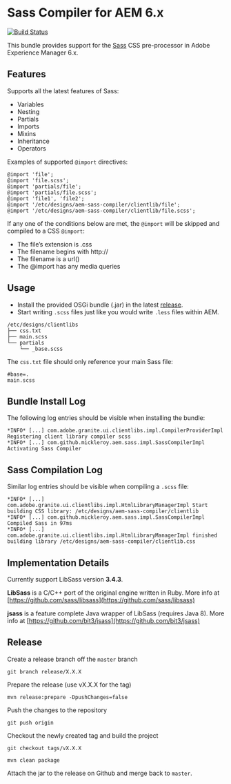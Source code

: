 # Sass Compiler for AEM 6.x

[![Build Status](https://travis-ci.org/mickleroy/aem-sass-compiler.svg?branch=master)](https://travis-ci.org/mickleroy/aem-sass-compiler)

This bundle provides support for the [Sass](http://sass-lang.com/) CSS pre-processor in Adobe Experience Manager 6.x.

## Features

Supports all the latest features of Sass:
* Variables
* Nesting
* Partials
* Imports
* Mixins
* Inheritance
* Operators

Examples of supported `@import` directives:
```
@import 'file';
@import 'file.scss';
@import 'partials/file';
@import 'partials/file.scss';
@import 'file1', 'file2';
@import '/etc/designs/aem-sass-compiler/clientlib/file';
@import '/etc/designs/aem-sass-compiler/clientlib/file.scss';
```

If any one of the conditions below are met, the `@import` will be skipped and compiled to a CSS `@import`:

* The file’s extension is .css
* The filename begins with http://
* The filename is a url()
* The @import has any media queries


## Usage

* Install the provided OSGi bundle (.jar) in the latest [release](https://github.com/mickleroy/aem-sass-compiler/releases).
* Start writing `.scss` files just like you would write `.less` files within AEM.
```
/etc/designs/clientlibs
├── css.txt
├── main.scss
└── partials
    └── _base.scss

```
The `css.txt` file should only reference your main Sass file:
```
#base=.
main.scss
```

## Bundle Install Log

The following log entries should be visible when installing the bundle:

```
*INFO* [...] com.adobe.granite.ui.clientlibs.impl.CompilerProviderImpl Registering client library compiler scss
*INFO* [...] com.github.mickleroy.aem.sass.impl.SassCompilerImpl Activating Sass Compiler
```

## Sass Compilation Log

Similar log entries should be visible when compiling a `.scss` file:

```
*INFO* [...] com.adobe.granite.ui.clientlibs.impl.HtmlLibraryManagerImpl Start building CSS library: /etc/designs/aem-sass-compiler/clientlib
*INFO* [...] com.github.mickleroy.aem.sass.impl.SassCompilerImpl Compiled Sass in 97ms
*INFO* [...] com.adobe.granite.ui.clientlibs.impl.HtmlLibraryManagerImpl finished building library /etc/designs/aem-sass-compiler/clientlib.css
```

## Implementation Details

Currently support LibSass version **3.4.3**.

**LibSass** is a C/C++ port of the original engine written in Ruby.
More info at [https://github.com/sass/libsass](https://github.com/sass/libsass)

**jsass** is a feature complete Java wrapper of LibSass (requires Java 8).
More info at [https://github.com/bit3/jsass](https://github.com/bit3/jsass)

## Release

Create a release branch off the `master` branch
```
git branch release/X.X.X
```

Prepare the release (use vX.X.X for the tag)
```
mvn release:prepare -DpushChanges=false
```

Push the changes to the repository
```
git push origin
```

Checkout the newly created tag and build the project
```
git checkout tags/vX.X.X
```

```
mvn clean package
```

Attach the jar to the release on Github and merge back to `master`.